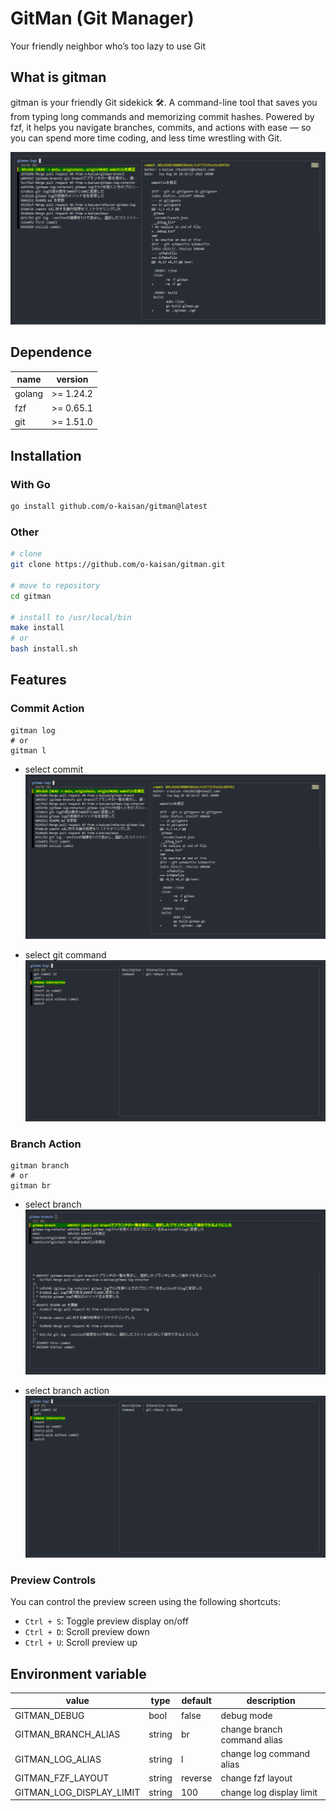 # GitMan (Git Manager)

Your friendly neighbor who’s too lazy to use Git

## What is gitman

gitman is your friendly Git sidekick 🛠️.
A command-line tool that saves you from typing long commands and memorizing commit hashes.
Powered by fzf, it helps you navigate branches, commits, and actions with ease — so you can spend more time coding, and less time wrestling with Git.

![gitman-log](./demo/gitman-log-demo.png)

## Dependence

| name | version |
| --- | --- |
| golang | >= 1.24.2 |
| fzf | >= 0.65.1 |
| git | >= 1.51.0 |

## Installation

### With Go

```bash
go install github.com/o-kaisan/gitman@latest
```

### Other

```bash
# clone
git clone https://github.com/o-kaisan/gitman.git

# move to repository
cd gitman

# install to /usr/local/bin
make install
# or
bash install.sh
```

## Features

### Commit Action

```
gitman log
# or
gitman l
```

- select commit
![gitman-log](./demo/gitman-log-demo.png)

- select git command
![gitman-log-action](./demo/gitman-log-select-action-demo.png)

### Branch Action

```
gitman branch
# or
gitman br
```

- select branch
![gitman-log](./demo/gitman-branch-demo.png)

- select branch action
![gitman-log-action](./demo/gitman-log-select-action-demo.png)

### Preview Controls

You can control the preview screen using the following shortcuts:

- `Ctrl + S`: Toggle preview display on/off
- `Ctrl + D`: Scroll preview down
- `Ctrl + U`: Scroll preview up

## Environment variable

| value | type | default | description |
| -- | -- | -- | -- |
| GITMAN_DEBUG | bool | false |  debug mode|
| GITMAN_BRANCH_ALIAS | string | br | change branch command alias |
| GITMAN_LOG_ALIAS | string | l | change log command alias|
  GITMAN_FZF_LAYOUT | string | reverse | change fzf layout|
| GITMAN_LOG_DISPLAY_LIMIT | string | 100 |change log display limit|
